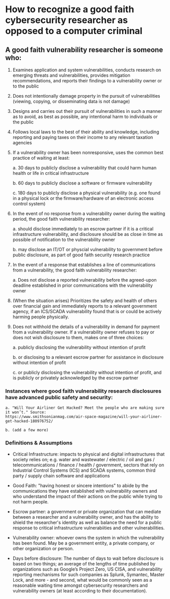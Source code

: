 # How to recognize a good faith cybersecurity researcher as opposed to a computer criminal

## A good faith vulnerability researcher is someone who:

1. Examines application and system vulnerabilities, conducts research on emerging threats and vulnerabilities, provides mitigation recommendations, and reports their findings to a vulnerability owner or to the public
    
1. Does not intentionally damage property in the pursuit of vulnerabilities (viewing, copying, or disseminating data is not damage)
    
1. Designs and carries out their pursuit of vulnerabilities in such a manner as to avoid, as best as possible, any intentional harm to individuals or the public
   
1. Follows local laws to the best of their ability and knowledge, including reporting and paying taxes on their income to any relevant taxation agencies
    
1. If a vulnerability owner has been nonresponsive, uses the common best practice of waiting at least:
   
   a. 30 days to publicly disclose a vulnerability that could harm human health or life in critical infrastructure

   b. 60 days to publicly disclose a software or firmware vulnerability

   c. 180 days to publicly disclose a physical vulnerability (e.g. one found in a physical lock or the          firmware/hardware of an electronic access control system)

1. In the event of no response from a vulnerability owner during the waiting period, the good faith vulnerability researcher:

    a. should disclose immediately to an escrow partner if it is a critical infrastructure vulnerability, and disclosure should be as close in time as possible of notification to the vulnerability owner

     b. may disclose an IT/OT or physcial vulnerability to government before public disclosure, as part         of good faith security research practice
   
1. In the event of a response that establishes a line of communications from a vulnerability, the good faith vulnerability researcher:

     a. Does not disclose a reported vulnerability before the agreed-upon deadline established in         prior communications with the vulnerability owner
   
1. (When the situation arises) Prioritizes the safety and health of others over financial gain and immediately reports to a relevant government agency, if an ICS/SCADA vulnerability found that is or could be actively harming people physically.
    
1. Does not withhold the details of a vulnerability in demand for payment from a vulnerability owner.  If a vulnerability owner refuses to pay or does not wish disclosure to them, makes one of three choices:
    
    a. publicly disclosing the vulnerability without intention of profit
    
    b. or disclosing to a relevant escrow partner for assistance in disclosure without intention of profit

    c. or publicly disclosing the vulnerability without intention of profit, and is publicly or privately acknowledged by the escrow partner
   
### Instances where good faith vulnerability research disclosures have advanced public safety and security:

    a. "Will Your Airliner Get Hacked? Meet the people who are making sure it won’t." Source:                    https://www.smithsonianmag.com/air-space-magazine/will-your-airliner-get-hacked-180976752/

    b. (add a few more)

### Definitions & Assumptions

* Critical Infrastructure: impacts to physical and digital infrastructures that society relies on; e.g. water and wastewater / electric / oil and gas / telecommunications / finance / health / government, sectors that rely on Industrial Control Systems (ICS) and SCADA systems, common third party / supply chain software and applications

* Good Faith: "having honest or sincere intentions" to abide by the communications they have established with vulnerability owners and who understand the impact of their actions on the public while trying to not harm people.
  
* Escrow partner: a government or private organization that can mediate between a researcher and a vulnerability owner, and has the ability to shield the researcher's identity as well as balance the need for a public response to critical infrastructure vulnerabiities and other vulnerabilities.

* Vulnerability owner: whoever owns the system in which the vulnerability has been found. May be a government entity, a private company, or other organization or person.

* Days before disclosure: The number of days to wait before disclosure is based on two things; an average of the lengths of time published by organizations such as Google’s Project Zero, US CISA, and vulnerability reporting mechanisms for such companies as Splunk, Symantec, Master Lock, and more - and second, what would be commonly seen as a reasonable waiting time amongst cybersecurity researchers and vulnerability owners (at least according to their documentation).
